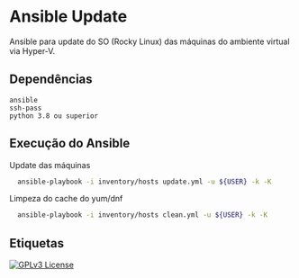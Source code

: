 
# Ansible Update

Ansible para update do SO (Rocky Linux) das máquinas do ambiente virtual via Hyper-V.




## Dependências

```
ansible
ssh-pass
python 3.8 ou superior
```
## Execução do Ansible

Update das máquinas
```bash
  ansible-playbook -i inventory/hosts update.yml -u ${USER} -k -K
```

Limpeza do cache do yum/dnf
```bash
  ansible-playbook -i inventory/hosts clean.yml -u ${USER} -k -K
```
## Etiquetas


[![GPLv3 License](https://img.shields.io/badge/License-GPL%20v3-yellow.svg)](https://opensource.org/licenses/)

